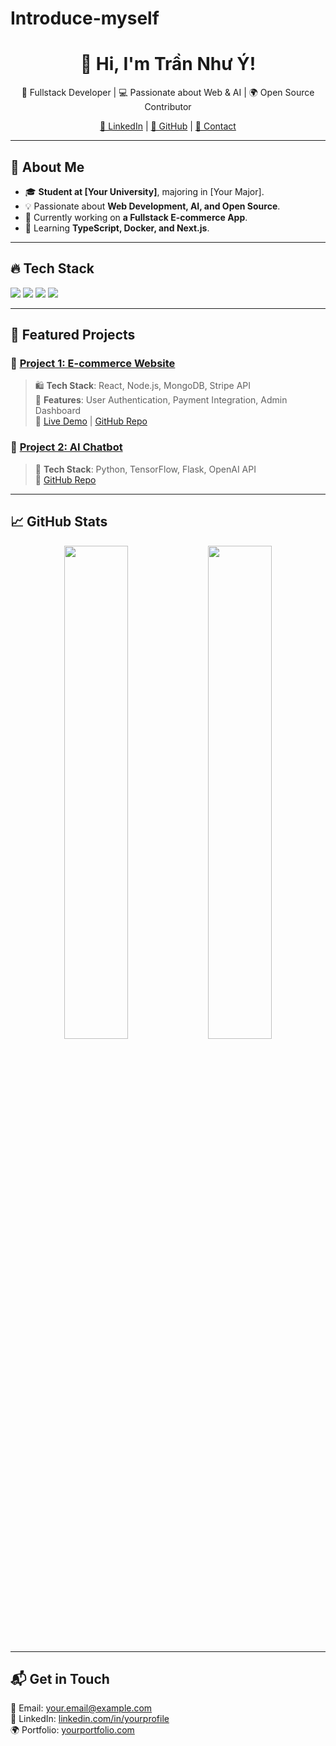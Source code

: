 # Introduce-myself
<h1 align="center">👋 Hi, I'm Trần Như Ý!</h1>

<p align="center">
  🚀 Fullstack Developer | 💻 Passionate about Web & AI | 🌍 Open Source Contributor
</p>

<p align="center">
  <a href="[https://linkedin.com/in/yourprofile](https://www.linkedin.com/in/nh%C6%B0-%C3%BD-tr%E1%BA%A7n-10772034a/)">🔗 LinkedIn</a> |
  <a href="[https://github.com/yourusername](https://github.com/NhuY49)">🐙 GitHub</a> |
  <a href="trannhuy@gmail.com">📧 Contact</a>
</p>

---

## 🚀 About Me  
- 🎓 **Student at [Your University]**, majoring in [Your Major].  
- 💡 Passionate about **Web Development, AI, and Open Source**.  
- 🔭 Currently working on **a Fullstack E-commerce App**.  
- 🌱 Learning **TypeScript, Docker, and Next.js**.  

---

## 🔥 Tech Stack  
<p align="left">
  <img src="https://img.shields.io/badge/Frontend-ReactJS-blue?style=for-the-badge&logo=react" />
  <img src="https://img.shields.io/badge/Backend-Node.js-green?style=for-the-badge&logo=node.js" />
  <img src="https://img.shields.io/badge/Database-PostgreSQL-blue?style=for-the-badge&logo=postgresql" />
  <img src="https://img.shields.io/badge/Cloud-Firebase-yellow?style=for-the-badge&logo=firebase" />
</p>

---

## 📂 Featured Projects  
### 🌟 [Project 1: E-commerce Website](https://github.com/yourusername/ecommerce-app)  
> 🛍 **Tech Stack**: React, Node.js, MongoDB, Stripe API  
> 🚀 **Features**: User Authentication, Payment Integration, Admin Dashboard  
> 🔗 [Live Demo](https://yourprojectdemo.com) | [GitHub Repo](https://github.com/yourusername/ecommerce-app)

### 📌 [Project 2: AI Chatbot](https://github.com/yourusername/ai-chatbot)  
> 🤖 **Tech Stack**: Python, TensorFlow, Flask, OpenAI API  
> 🔗 [GitHub Repo](https://github.com/yourusername/ai-chatbot)

---

## 📈 GitHub Stats  
<p align="center">
  <img src="https://github-readme-stats.vercel.app/api?username=yourusername&show_icons=true&theme=radical" width="45%" />
  <img src="https://github-readme-streak-stats.herokuapp.com/?user=yourusername&theme=radical" width="45%" />
</p>

---

## 📬 Get in Touch  
📧 Email: your.email@example.com  
💼 LinkedIn: [linkedin.com/in/yourprofile](https://linkedin.com/in/yourprofile)  
🌍 Portfolio: [yourportfolio.com](https://yourportfolio.com)  
